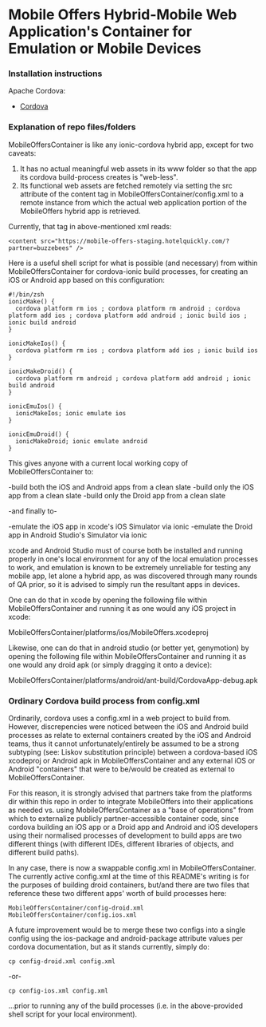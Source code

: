 # Mobile Offers Hybrid-Mobile Web Application's Container for Emulation or Mobile Devices

### Installation instructions

Apache Cordova:

* [Cordova](http://cordova.apache.org/)

### Explanation of repo files/folders

MobileOffersContainer is like any ionic-cordova hybrid app, except for two caveats:

1) It has no actual meaningful web assets in its www folder so that the app its cordova build-process creates is "web-less".
2) Its functional web assets are fetched remotely via setting the src attribute of the content tag in MobileOffersContainer/config.xml to a remote instance from which the actual web application portion of the MobileOffers hybrid app is retrieved.

Currently, that tag in above-mentioned xml reads:

```
<content src="https://mobile-offers-staging.hotelquickly.com/?partner=buzzebees" />
```

Here is a useful shell script for what is possible (and necessary) from within MobileOffersContainer for cordova-ionic build processes, for creating an iOS or Android app based on this configuration:

```
#!/bin/zsh
ionicMake() {
  cordova platform rm ios ; cordova platform rm android ; cordova platform add ios ; cordova platform add android ; ionic build ios ; ionic build android
}

ionicMakeIos() {
  cordova platform rm ios ; cordova platform add ios ; ionic build ios
}

ionicMakeDroid() {
  cordova platform rm android ; cordova platform add android ; ionic build android
}

ionicEmuIos() {
  ionicMakeIos; ionic emulate ios
}

ionicEmuDroid() {
  ionicMakeDroid; ionic emulate android
}
```

This gives anyone with a current local working copy of MobileOffersContainer to:

-build both the iOS and Android apps from a clean slate
-build only the iOS app from a clean slate
-build only the Droid app from a clean slate

-and finally to-

-emulate the iOS app in xcode's iOS Simulator via ionic
-emulate the Droid app in Android Studio's Simulator via ionic

xcode and Android Studio must of course both be installed and running properly in one's local environment for any of the local emulation processes to work, and emulation is known to be extremely unreliable for testing any mobile app, let alone a hybrid app, as was discovered through many rounds of QA prior, so it is advised to simply run the resultant apps in devices.

One can do that in xcode by opening the following file within MobileOffersContainer and running it as one would any iOS project in xcode:

MobileOffersContainer/platforms/ios/MobileOffers.xcodeproj

Likewise, one can do that in android studio (or better yet, genymotion) by opening the following file within MobileOffersContainer and running it as one would any droid apk (or simply dragging it onto a device):

MobileOffersContainer/platforms/android/ant-build/CordovaApp-debug.apk

### Ordinary Cordova build process from config.xml

Ordinarily, cordova uses a config.xml in a web project to build from. However, discrepencies were noticed between the iOS and Android build processes as relate to external containers created by the iOS and Android teams, thus it cannot unfortunately/entirely be assumed to be a strong subtyping (see: Liskov substitution principle) between a cordova-based iOS xcodeproj or Android apk in MobileOffersContainer and any external iOS or Android "containers" that were to be/would be created as external to MobileOffersContainer.

For this reason, it is strongly advised that partners take from the platforms dir within this repo in order to integrate MobileOffers into their applications as needed vs. using MobileOffersContainer as a "base of operations" from which to externalize publicly partner-accessible container code, since cordova building an iOS app or a Droid app and Android and iOS developers using their normalised processes of development to build apps are two different things (with different IDEs, different libraries of objects, and different build paths).

In any case, there is now a swappable config.xml in MobileOffersContainer. The currently active config.xml at the time of this README's writing is for the purposes of building droid containers, but/and there are two files that reference these two different apps' worth of build processes here:

```
MobileOffersContainer/config-droid.xml
MobileOffersContainer/config.ios.xml
```

A future improvement would be to merge these two configs into a single config using the ios-package and android-package attribute values per cordova documentation, but as it stands currently, simply do:

```
cp config-droid.xml config.xml
```

-or-

```
cp config-ios.xml config.xml
```

...prior to running any of the build processes (i.e. in the above-provided shell script for your local environment).
